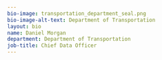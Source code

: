 ```yaml
---
bio-image: transportation_department_seal.png
bio-image-alt-text: Department of Transportation
layout: bio
name: Daniel Morgan
department: Department of Transportation
job-title: Chief Data Officer
---
```

